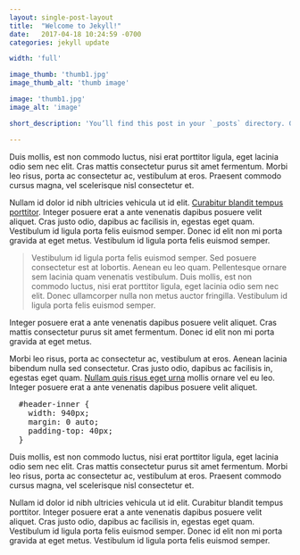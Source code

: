 ```yaml
---
layout: single-post-layout
title:  "Welcome to Jekyll!"
date:   2017-04-18 10:24:59 -0700
categories: jekyll update

width: 'full'

image_thumb: 'thumb1.jpg'
image_thumb_alt: 'thumb image'

image: 'thumb1.jpg'
image_alt: 'image'

short_description: 'You’ll find this post in your `_posts` directory. Go ahead and edit it and re-build the site to see your changes. You can rebuild the site in many different ways, but the most common way is to run `jekyll serve`, which launches a web server and auto-regenerates your site when a file is updated.'

---
```


<p>
  Duis mollis, est non commodo luctus, nisi erat porttitor ligula, eget lacinia odio sem nec elit. Cras mattis consectetur purus sit amet fermentum. Morbi leo risus, porta ac consectetur ac, vestibulum at eros. Praesent commodo cursus magna, vel scelerisque nisl consectetur et.
</p>

<p>
  Nullam id dolor id nibh ultricies vehicula ut id elit. <a href="#">Curabitur blandit tempus porttitor</a>. Integer posuere erat a ante venenatis dapibus posuere velit aliquet. Cras justo odio, dapibus ac facilisis in, egestas eget quam. Vestibulum id ligula porta felis euismod semper. Donec id elit non mi porta gravida at eget metus. Vestibulum id ligula porta felis euismod semper.
</p>

<blockquote><p>
  Vestibulum id ligula porta felis euismod semper. Sed posuere consectetur est at lobortis. Aenean eu leo quam. Pellentesque ornare sem lacinia quam venenatis vestibulum. Duis mollis, est non commodo luctus, nisi erat porttitor ligula, eget lacinia odio sem nec elit. Donec ullamcorper nulla non metus auctor fringilla. Vestibulum id ligula porta felis euismod semper.
</p></blockquote>

<p>
  Integer posuere erat a ante venenatis dapibus posuere velit aliquet. Cras mattis consectetur purus sit amet fermentum. Donec id elit non mi porta gravida at eget metus.
</p>

<p>
  Morbi leo risus, porta ac consectetur ac, vestibulum at eros. Aenean lacinia bibendum nulla sed consectetur. Cras justo odio, dapibus ac facilisis in, egestas eget quam. <a href="#">Nullam quis risus eget urna</a> mollis ornare vel eu leo. Integer posuere erat a ante venenatis dapibus posuere velit aliquet.
</p>

<pre>
  #header-inner {
    width: 940px;
    margin: 0 auto;
    padding-top: 40px;
  }
</pre>

<p>
  Duis mollis, est non commodo luctus, nisi erat porttitor ligula, eget lacinia odio sem nec elit. Cras mattis consectetur purus sit amet fermentum. Morbi leo risus, porta ac consectetur ac, vestibulum at eros. Praesent commodo cursus magna, vel scelerisque nisl consectetur et.
</p>

<p>
  Nullam id dolor id nibh ultricies vehicula ut id elit. Curabitur blandit tempus porttitor. Integer posuere erat a ante venenatis dapibus posuere velit aliquet. Cras justo odio, dapibus ac facilisis in, egestas eget quam. Vestibulum id ligula porta felis euismod semper. Donec id elit non mi porta gravida at eget metus. Vestibulum id ligula porta felis euismod semper.
</p>


